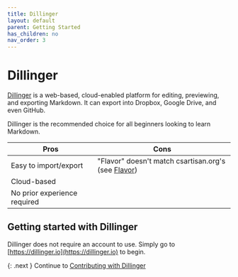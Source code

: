 ```yaml
---
title: Dillinger
layout: default
parent: Getting Started
has_children: no
nav_order: 3
---
```


# Dillinger

[Dillinger](https://dillinger.io) is a web-based, cloud-enabled platform for editing, previewing, and exporting Markdown. It can export into Dropbox, Google Drive, and even GitHub.

Dillinger is the recommended choice for all beginners looking to learn Markdown.

|Pros |Cons |
|-----|-----|
Easy to import/export         |  "Flavor" doesn't match csartisan.org's (see [Flavor](index#flavor))
Cloud-based                   |  
No prior experience required  |  

## Getting started with Dillinger

Dillinger does not require an account to use. Simply go to [https://dillinger.io](https://dillinger.io) to begin.

{: .next }
Continue to [Contributing with Dillinger](/docs/contributing/dillinger.md)